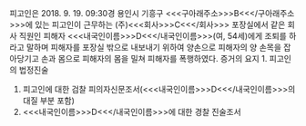 피고인은 2018. 9. 19. 09:30경 용인시 기흥구 <<<구아래주소>>>B<<</구아래주소>>>에 있는 피고인이 근무하는 (주)<<<회사>>>C<<</회사>>> 포장실에서 같은 회사 직원인 피해자 <<<내국인이름>>>D<<</내국인이름>>>(여, 54세)에게 조퇴를 하라고 말하며 피해자를 포장실 밖으로 내보내기 위하여 양손으로 피해자의 양 손목을 잡아당기고 손과 몸으로 피해자의 몸을 밀쳐 피해자를 폭행하였다.
증거의 요지 1. 피고인의 법정진술
1. 피고인에 대한 검찰 피의자신문조서(<<<내국인이름>>>D<<</내국인이름>>>의 대질 부분 포함)
1. <<<내국인이름>>>D<<</내국인이름>>>에 대한 경찰 진술조서